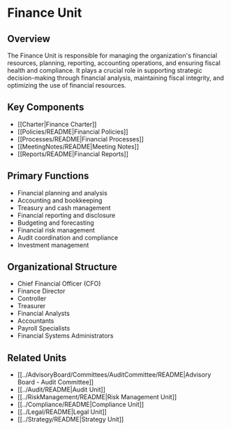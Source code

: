 # Finance Unit

## Overview

The Finance Unit is responsible for managing the organization's financial resources, planning, reporting, accounting operations, and ensuring fiscal health and compliance. It plays a crucial role in supporting strategic decision-making through financial analysis, maintaining fiscal integrity, and optimizing the use of financial resources.

## Key Components

- [[Charter|Finance Charter]]
- [[Policies/README|Financial Policies]]
- [[Processes/README|Financial Processes]]
- [[MeetingNotes/README|Meeting Notes]]
- [[Reports/README|Financial Reports]]

## Primary Functions

- Financial planning and analysis
- Accounting and bookkeeping
- Treasury and cash management
- Financial reporting and disclosure
- Budgeting and forecasting
- Financial risk management
- Audit coordination and compliance
- Investment management

## Organizational Structure

- Chief Financial Officer (CFO)
- Finance Director
- Controller
- Treasurer
- Financial Analysts
- Accountants
- Payroll Specialists
- Financial Systems Administrators

## Related Units

- [[../AdvisoryBoard/Committees/AuditCommittee/README|Advisory Board - Audit Committee]]
- [[../Audit/README|Audit Unit]]
- [[../RiskManagement/README|Risk Management Unit]]
- [[../Compliance/README|Compliance Unit]]
- [[../Legal/README|Legal Unit]]
- [[../Strategy/README|Strategy Unit]]
